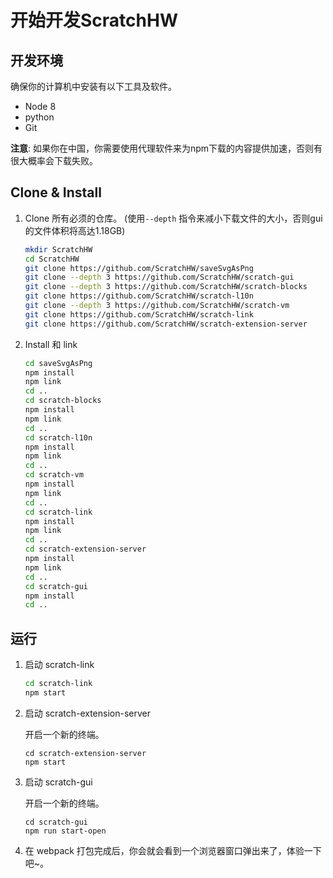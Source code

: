 # 开始开发ScratchHW

## 开发环境

确保你的计算机中安装有以下工具及软件。

- Node 8
- python
- Git

**注意**: 如果你在中国，你需要使用代理软件来为npm下载的内容提供加速，否则有很大概率会下载失败。

## Clone & Install

1. Clone 所有必须的仓库。 (使用```--depth``` 指令来减小下载文件的大小，否则gui的文件体积将高达1.18GB)

   ```bash
   mkdir ScratchHW
   cd ScratchHW
   git clone https://github.com/ScratchHW/saveSvgAsPng
   git clone --depth 3 https://github.com/ScratchHW/scratch-gui
   git clone --depth 3 https://github.com/ScratchHW/scratch-blocks
   git clone https://github.com/ScratchHW/scratch-l10n
   git clone --depth 3 https://github.com/ScratchHW/scratch-vm
   git clone https://github.com/ScratchHW/scratch-link
   git clone https://github.com/ScratchHW/scratch-extension-server
   ```

2. Install 和 link

   ```bash
   cd saveSvgAsPng
   npm install
   npm link
   cd ..
   cd scratch-blocks
   npm install
   npm link
   cd ..
   cd scratch-l10n
   npm install
   npm link
   cd ..
   cd scratch-vm
   npm install
   npm link
   cd ..
   cd scratch-link
   npm install
   npm link
   cd ..
   cd scratch-extension-server
   npm install
   npm link
   cd ..
   cd scratch-gui
   npm install
   cd ..
   ```

## 运行

1. 启动 scratch-link

   ```bash
   cd scratch-link
   npm start
   ```

2. 启动 scratch-extension-server

    开启一个新的终端。

    ```
    cd scratch-extension-server
    npm start
    ```

3. 启动 scratch-gui

   开启一个新的终端。

   ```
   cd scratch-gui
   npm run start-open
   ```

4. 在 webpack 打包完成后，你会就会看到一个浏览器窗口弹出来了，体验一下吧~。
